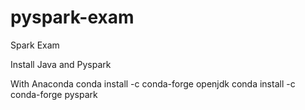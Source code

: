# pyspark-exam
Spark Exam

Install Java and Pyspark 

With Anaconda
conda install -c conda-forge openjdk
conda install -c conda-forge pyspark

